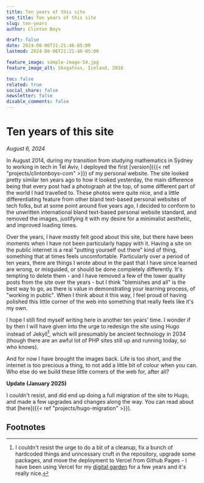 ```yaml
---
title: Ten years of this site
seo_title: Ten years of this site
slug: ten-years
author: Clinton Boys

draft: false
date: 2024-08-06T21:21:46-05:00
lastmod: 2024-08-06T21:21:46-05:00

feature_image: sample-image-54.jpg
feature_image_alt: Skogafoss, Iceland, 2018

toc: false
related: true
social_share: false
newsletter: false
disable_comments: false
---
```


<!-- ---
layout: post
title: Ten years of this site
image:
  feature: sample-image-54.jpg
  credit: Skogafoss, Iceland, 2018
--- -->

# Ten years of this site

*August 6, 2024*

In August 2014, during my transition from studying mathematics in Sydney to working in tech in Tel Aviv, I deployed the first [version]({{< ref "projects/clintonboys-com" >}}) of my personal website. The site looked pretty similar ten years ago to how it looked yesterday, the main difference being that every post had a photograph at the top, of some different part of the world I had travelled to. These photos were quite nice, and a little differentiating feature from other bland text-based personal websites of tech folks, but at some point around five years ago, I decided to conform to the unwritten international bland text-based personal website standard, and removed the images, justifying it with my desire for a minimalist aesthetic, and improved loading times. 

Over the years, I have mostly felt good about this site, but there have been moments when I have not been particularly happy with it. Having a site on the public internet is a real "putting yourself out there" kind of thing, something that at times feels uncomfortable. Particularly over a period of ten years, there are things I wrote about in the past that I have since learned are wrong, or misguided, or should be done completely differently. It's tempting to delete them - and I have removed a few of the lower quality posts from the site over the years - but I think "blemishes and all" is the best way to go, as there is value in demonstrating your learning process, of "working in public". When I think about it this way, I feel proud of having polished this little corner of the web into something that really feels like it's my own. 

I hope I still find myself writing here in another ten years' time. I wonder if by then I will have given into the urge to redesign the site using Hugo instead of Jekyll[^1], which will presumably be ancient technology in 2034 (though there are an awful lot of PHP sites still up and running today, so who knows). 

And for now I have brought the images back. Life is too short, and the internet is too precious a thing, to not add a little bit of colour when you can. Who else do we build these little corners of the web for, after all? 

**Update (January 2025)**

I couldn't resist, and did end up doing a full migration of the site to Hugo, and made a few upgrades and changes along the way. You can read about that [here]({{< ref "projects/hugo-migration" >}}). 

## Footnotes

[^1]: I couldn't resist the urge to do a bit of a cleanup, fix a bunch of hardcoded things and unncessary cruft in the repository, upgrade some packages, and move the deployment to Vercel from Github Pages - I have been using Vercel for my [digital garden](https://www.mtsolitary.com) for a few years and it's really nice. 
